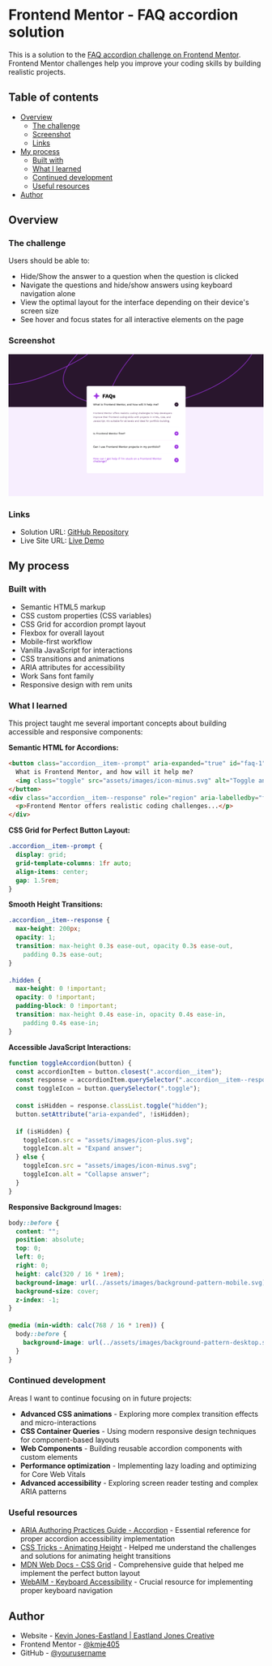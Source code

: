 # Frontend Mentor - FAQ accordion solution

This is a solution to the
[FAQ accordion challenge on Frontend Mentor](https://www.frontendmentor.io/challenges/faq-accordion-wyfFdeBwBz).
Frontend Mentor challenges help you improve your coding skills by building
realistic projects.

## Table of contents

- [Overview](#overview)
  - [The challenge](#the-challenge)
  - [Screenshot](#screenshot)
  - [Links](#links)
- [My process](#my-process)
  - [Built with](#built-with)
  - [What I learned](#what-i-learned)
  - [Continued development](#continued-development)
  - [Useful resources](#useful-resources)
- [Author](#author)

## Overview

### The challenge

Users should be able to:

- Hide/Show the answer to a question when the question is clicked
- Navigate the questions and hide/show answers using keyboard navigation alone
- View the optimal layout for the interface depending on their device's screen
  size
- See hover and focus states for all interactive elements on the page

### Screenshot

![FAQ Accordion Screenshot](./preview.png)

### Links

- Solution URL:
  [GitHub Repository](https://github.com/yourusername/fem-faq-accordion)
- Live Site URL: [Live Demo](https://yourusername.github.io/fem-faq-accordion)

## My process

### Built with

- Semantic HTML5 markup
- CSS custom properties (CSS variables)
- CSS Grid for accordion prompt layout
- Flexbox for overall layout
- Mobile-first workflow
- Vanilla JavaScript for interactions
- CSS transitions and animations
- ARIA attributes for accessibility
- Work Sans font family
- Responsive design with rem units

### What I learned

This project taught me several important concepts about building accessible and
responsive components:

**Semantic HTML for Accordions:**

```html
<button class="accordion__item--prompt" aria-expanded="true" id="faq-1">
  What is Frontend Mentor, and how will it help me?
  <img class="toggle" src="assets/images/icon-minus.svg" alt="Toggle answer" />
</button>
<div class="accordion__item--response" role="region" aria-labelledby="faq-1">
  <p>Frontend Mentor offers realistic coding challenges...</p>
</div>
```

**CSS Grid for Perfect Button Layout:**

```css
.accordion__item--prompt {
  display: grid;
  grid-template-columns: 1fr auto;
  align-items: center;
  gap: 1.5rem;
}
```

**Smooth Height Transitions:**

```css
.accordion__item--response {
  max-height: 200px;
  opacity: 1;
  transition: max-height 0.3s ease-out, opacity 0.3s ease-out,
    padding 0.3s ease-out;
}

.hidden {
  max-height: 0 !important;
  opacity: 0 !important;
  padding-block: 0 !important;
  transition: max-height 0.4s ease-in, opacity 0.4s ease-in,
    padding 0.4s ease-in;
}
```

**Accessible JavaScript Interactions:**

```js
function toggleAccordion(button) {
  const accordionItem = button.closest(".accordion__item");
  const response = accordionItem.querySelector(".accordion__item--response");
  const toggleIcon = button.querySelector(".toggle");

  const isHidden = response.classList.toggle("hidden");
  button.setAttribute("aria-expanded", !isHidden);

  if (isHidden) {
    toggleIcon.src = "assets/images/icon-plus.svg";
    toggleIcon.alt = "Expand answer";
  } else {
    toggleIcon.src = "assets/images/icon-minus.svg";
    toggleIcon.alt = "Collapse answer";
  }
}
```

**Responsive Background Images:**

```css
body::before {
  content: "";
  position: absolute;
  top: 0;
  left: 0;
  right: 0;
  height: calc(320 / 16 * 1rem);
  background-image: url(../assets/images/background-pattern-mobile.svg);
  background-size: cover;
  z-index: -1;
}

@media (min-width: calc(768 / 16 * 1rem)) {
  body::before {
    background-image: url(../assets/images/background-pattern-desktop.svg);
  }
}
```

### Continued development

Areas I want to continue focusing on in future projects:

- **Advanced CSS animations** - Exploring more complex transition effects and
  micro-interactions
- **CSS Container Queries** - Using modern responsive design techniques for
  component-based layouts
- **Web Components** - Building reusable accordion components with custom
  elements
- **Performance optimization** - Implementing lazy loading and optimizing for
  Core Web Vitals
- **Advanced accessibility** - Exploring screen reader testing and complex ARIA
  patterns

### Useful resources

- [ARIA Authoring Practices Guide - Accordion](https://www.w3.org/WAI/ARIA/apg/patterns/accordion/) -
  Essential reference for proper accordion accessibility implementation
- [CSS Tricks - Animating Height](https://css-tricks.com/using-css-transitions-auto-dimensions/) -
  Helped me understand the challenges and solutions for animating height
  transitions
- [MDN Web Docs - CSS Grid](https://developer.mozilla.org/en-US/docs/Web/CSS/CSS_Grid_Layout) -
  Comprehensive guide that helped me implement the perfect button layout
- [WebAIM - Keyboard Accessibility](https://webaim.org/techniques/keyboard/) -
  Crucial resource for implementing proper keyboard navigation

## Author

- Website -
  [Kevin Jones-Eastland | Eastland Jones Creative](https://eastlandjones.com/)
- Frontend Mentor - [@kmje405](https://www.frontendmentor.io/profile/kmje405)
- GitHub - [@yourusername](https://github.com/kmje405)
